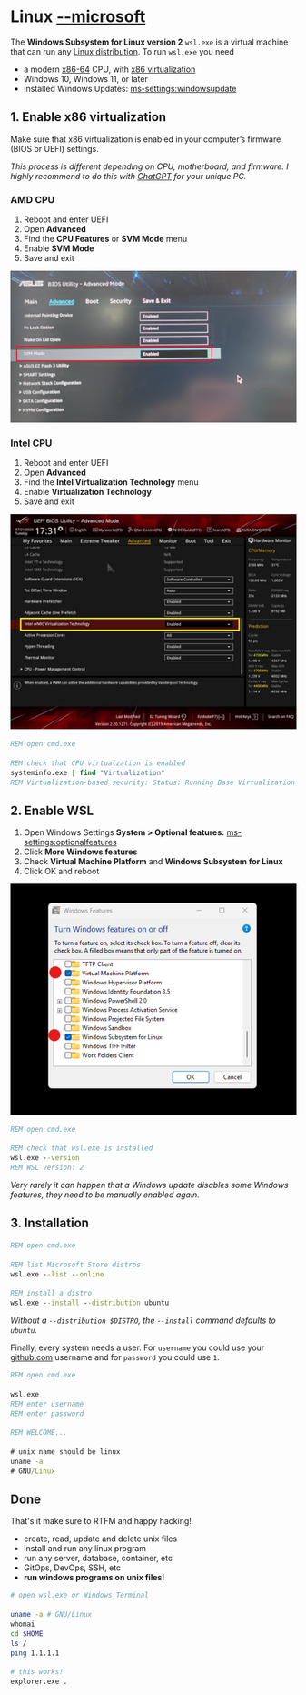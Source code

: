 # Linux [--microsoft](https://learn.microsoft.com/windows/wsl/)

The **Windows Subsystem for Linux version 2** `wsl.exe` is a virtual machine that can run any [Linux distribution](https://en.wikipedia.org/wiki/List_of_Linux_distributions). To run `wsl.exe` you need

- a modern [x86-64](https://en.wikipedia.org/wiki/X86-64) CPU, with [x86 virtualization](https://en.wikipedia.org/wiki/X86_virtualization)
- Windows 10, Windows 11, or later
- installed Windows Updates: [ms-settings:windowsupdate](ms-settings:windowsupdate)

## 1. Enable x86 virtualization

Make sure that x86 virtualization is enabled in your computer’s firmware (BIOS or UEFI) settings.

_This process is different depending on CPU, motherboard, and firmware. I highly recommend to do this with [ChatGPT](https://chatgpt.com/) for your unique PC._

### AMD CPU

1. Reboot and enter UEFI
2. Open **Advanced**
3. Find the **CPU Features** or **SVM Mode** menu
4. Enable **SVM Mode**
5. Save and exit

![Enable Virtualzation for AMD on Asus](virtualization-uefi-asus-amd.png)

### Intel CPU

1. Reboot and enter UEFI
2. Open **Advanced**
3. Find the **Intel Virtualization Technology** menu
4. Enable **Virtualization Technology**
5. Save and exit

![Enable Virtualzation for Intel on Asus](virtualization-uefi-asus-intel.png)

```bat
REM open cmd.exe

REM check that CPU virtualzation is enabled
systeminfo.exe | find "Virtualization"
REM Virtualization-based security: Status: Running Base Virtualization Support
```

## 2. Enable WSL

1. Open Windows Settings **System > Optional features:** [ms-settings:optionalfeatures](ms-settings:optionalfeatures)
3. Click **More Windows features**
2. Check **Virtual Machine Platform** and **Windows Subsystem for Linux**
3. Click OK and reboot

![Enable Windows Optional features](./optional-features.png)

```bat
REM open cmd.exe

REM check that wsl.exe is installed
wsl.exe --version
REM WSL version: 2
```

_Very rarely it can happen that a Windows update disables some Windows features, they need to be manually enabled again._

## 3. Installation

```bat
REM open cmd.exe

REM list Microsoft Store distros
wsl.exe --list --online

REM install a distro
wsl.exe --install --distribution ubuntu
```

_Without a `--distribution $DISTRO`, the `--install` command defaults to `ubuntu`._

Finally, every system needs a user. For `username` you could use your [github.com](https://github.com) username and for `password` you could use `1`.

```bat
REM open cmd.exe

wsl.exe
REM enter username
REM enter password

REM WELCOME...

# unix name should be linux
uname -a
# GNU/Linux
```

## Done

That's it make sure to RTFM and happy hacking!

- create, read, update and delete unix files
- install and run any linux program
- run any server, database, container, etc
- GitOps, DevOps, SSH, etc
- **run windows programs on unix files!**

```bash
# open wsl.exe or Windows Terminal

uname -a # GNU/Linux
whomai
cd $HOME
ls /
ping 1.1.1.1

# this works!
explorer.exe .
```
